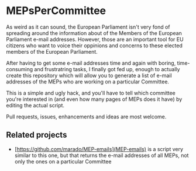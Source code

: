 # MEPsPerCommittee

As weird as it can sound, the European Parliament isn't very fond of spreading around the information about of the Members of the European Parliament e-mail addresses. However, those are an important tool for EU citizens who want to voice their oppinions and concerns to these elected members of the European Parliament.

After having to get some e-mail addresses time and again with boring, time-consuming and frustratring tasks, I finally got fed up, enough to actually create this repository which will allow you to generate a list of e-mail addresses of the MEPs who are working on a particular Committee.

This is a simple and ugly hack, and you'll have to tell which committee you're interested in (and even how many pages of MEPs does it have) by editing the actual script.

Pull requests, issues, enhancements and ideas are most welcome.

## Related projects

* [https://github.com/marado/MEP-emails](MEP-emails) is a script very similar to this one, but that returns the e-mail addresses of all MEPs, not only the ones on a particular Committee
